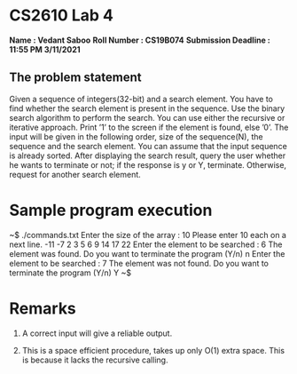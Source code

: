 # CS2610 Lab 4

**Name : Vedant Saboo**
**Roll Number : CS19B074**
**Submission Deadline : 11:55 PM 3/11/2021**


## The problem statement

Given a sequence of integers(32-bit) and a search element. You have to find whether the search
element is present in the sequence. Use the binary search algorithm to perform the search. You
can use either the recursive or iterative approach. Print ’1’ to the screen if the element is found,
else ’0’.
The input will be given in the following order, size of the sequence(N), the sequence and the
search element. You can assume that the input sequence is already sorted. After displaying the
search result, query the user whether he wants to terminate or not; if the response is y or Y,
terminate. Otherwise, request for another search element.

# Sample program execution

~$ ./commands.txt
Enter the size of the array : 10
Please enter 10 each on a next line.
-11
-7
2
3
5
6
9
14
17
22
Enter the element to be searched : 6
The element was found.
Do you want to terminate the program (Y/n)
n
Enter the element to be searched : 7
The element was not found.
Do you want to terminate the program (Y/n)
Y
~$

# Remarks

1. A correct input will give a reliable output.

2. This is a space efficient procedure, takes up only O(1) extra space. This is because it lacks the recursive calling.

